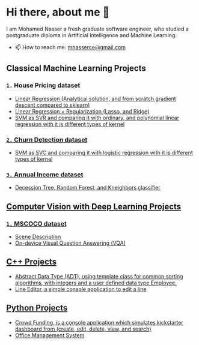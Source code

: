 # Hi there, about me 👋 
I am Mohamed Nasser a fresh graduate software engineer, who studied a postgraduate diploma in Artificial Intelligence and Machine Learning.
- 📫 How to reach me: mnasserce@gmail.com

## Classical Machine Learning Projects
### `1.` House Pricing dataset
<ul>
  <li> <a href=https://github.com/Mohamed-AN/LinearRegression-Analytical.git> 
    Linear Regression (Analytical solution, and from scratch gradient descent compared to sklearn)</li>
  <li> <a href=https://github.com/Mohamed-AN/LinearRegression-Regularization>
    Linear Regression + Regularization (Lasso, and Ridge)</li>
  <li> <a href=https://github.com/Mohamed-AN/House-Pricing-SVR.git>
    SVM as SVR and comparing it with ordinary, and polynomial linear regression with it is different types of kernel</li>
</ul>

### `2.` Churn Detection dataset
<ul>
  <li> <a href=https://github.com/Mohamed-AN/churn-detection.git>
    SVM as SVC and comparing it with logistic regression with it is different types of kernel</li>
</ul>

### `3.` Annual Income dataset
<ul>
  <li> <a href=https://github.com/Mohamed-AN/decisionTree-randomForest>
    Decession Tree, Random Forest, and Kneighbors classifier </li>
</ul>

## Computer Vision with Deep Learning Projects
### `1.` MSCOCO dataset
<ul>
  <li> <a href=https://github.com/Mohamed-AN/Scene-Description> 
    Scene Description </li>
  <li> <a href=https://github.com/Mohamed-AN/Visual-Question-Answering>
    On-device Visual Question Answering (VQA) </li>
</ul>

## C++ Projects
<ul>
  <li> <a href=https://github.com/Mohamed-AN/ADT-Template>
    Abstract Data Type (ADT), using template class for common sorting algorithms, with integers and a user defined data type Employee. </li>
  <li> <a href=https://github.com/Mohamed-AN/LineEditor>
    Line Editor, a simple console application to edit a line </li>
</ul>

## Python Projects
<ul>
  <li> <a href=https://github.com/Mohamed-AN/crowd-funding>
    Crowd Funding, is a console application which simulates kickstarter dashboard from (create, edit, delete, view, and search) </li>
  <li> <a href=https://github.com/Mohamed-AN/office-management>
    Office Management System </li>
</ul>

<!--
**Mohamed-AN/Mohamed-AN** is a ✨ _special_ ✨ repository because its `README.md` (this file) appears on your GitHub profile.

Here are some ideas to get you started:

- 🔭 I’m currently working on ...
- 🌱 I’m currently learning ...
- 👯 I’m looking to collaborate on ...
- 🤔 I’m looking for help with ...
- 💬 Ask me about ...
- 📫 How to reach me: ...
- 😄 Pronouns: ...
- ⚡ Fun fact: ...
-->
